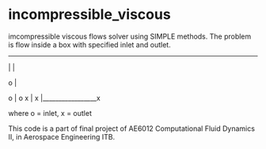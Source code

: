 # incompressible_viscous
imcompressible viscous flows solver using SIMPLE methods. The problem is flow inside a box with specified inlet and outlet.

___________________

|                 |

o                 |

o                 |
o                 x
|                 x
|_________________x

where o = inlet, x = outlet

This code is a part of final project of AE6012 Computational Fluid Dynamics II, in Aerospace Engineering ITB. 
